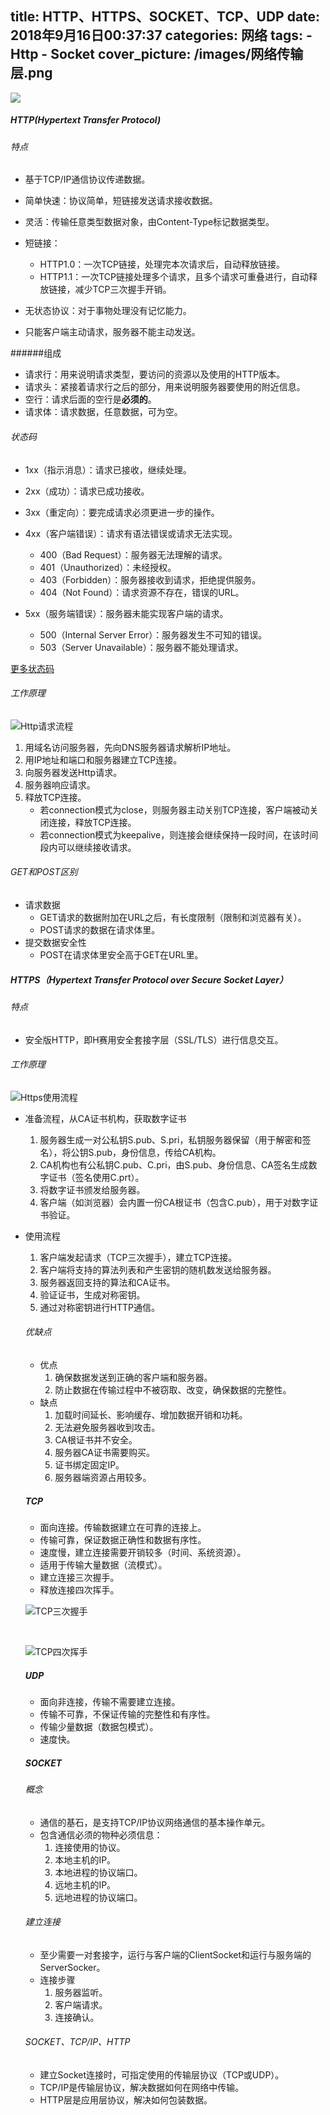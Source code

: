 title:  HTTP、HTTPS、SOCKET、TCP、UDP
date: 2018年9月16日00:37:37
categories: 网络
tags: 
	 - Http
	 - Socket
cover_picture: /images/网络传输层.png
---

![](https://upload-images.jianshu.io/upload_images/2088926-9234c2666a6a38af.png?imageMogr2/auto-orient/strip%7CimageView2/2/w/1240)

##### HTTP(Hypertext Transfer  Protocol)

###### 特点

- 基于TCP/IP通信协议传递数据。

- 简单快速：协议简单，短链接发送请求接收数据。

- 灵活：传输任意类型数据对象，由Content-Type标记数据类型。

- 短链接：
  - HTTP1.0：一次TCP链接，处理完本次请求后，自动释放链接。
  - HTTP1.1：一次TCP链接处理多个请求，且多个请求可重叠进行，自动释放链接，减少TCP三次握手开销。

- 无状态协议：对于事物处理没有记忆能力。

- 只能客户端主动请求，服务器不能主动发送。

######组成

- 请求行：用来说明请求类型，要访问的资源以及使用的HTTP版本。
- 请求头：紧接着请求行之后的部分，用来说明服务器要使用的附近信息。
- 空行：请求后面的空行是**必须的**。
- 请求体：请求数据，任意数据，可为空。

###### 状态码

- 1xx（指示消息）：请求已接收，继续处理。

- 2xx（成功）：请求已成功接收。

- 3xx（重定向）：要完成请求必须更进一步的操作。

- 4xx（客户端错误）：请求有语法错误或请求无法实现。

  - 400（Bad Request）：服务器无法理解的请求。
  - 401（Unauthorized）：未经授权。
  - 403（Forbidden）：服务器接收到请求，拒绝提供服务。
  - 404（Not Found）：请求资源不存在，错误的URL。

- 5xx（服务端错误）：服务器未能实现客户端的请求。

  - 500（Internal Server Error）：服务器发生不可知的错误。
  - 503（Server Unavailable）：服务器不能处理请求。

[更多状态码](http://www.runoob.com/http/http-status-codes.html)

###### 工作原理

![Http请求流程](https://upload-images.jianshu.io/upload_images/2088926-4bd1e598b150b219.png?imageMogr2/auto-orient/strip%7CimageView2/2/w/1240)

1. 用域名访问服务器，先向DNS服务器请求解析IP地址。
2. 用IP地址和端口和服务器建立TCP连接。
3. 向服务器发送Http请求。
4. 服务器响应请求。
5. 释放TCP连接。
   - 若connection模式为close，则服务器主动关别TCP连接，客户端被动关闭连接，释放TCP连接。
   - 若connection模式为keepalive，则连接会继续保持一段时间，在该时间段内可以继续接收请求。

###### GET和POST区别

- 请求数据
  - GET请求的数据附加在URL之后，有长度限制（限制和浏览器有关）。
  - POST请求的数据在请求体里。
- 提交数据安全性
  - POST在请求体里安全高于GET在URL里。

##### HTTPS（Hypertext Transfer Protocol over Secure Socket Layer）

###### 特点

- 安全版HTTP，即H赛用安全套接字层（SSL/TLS）进行信息交互。

###### 工作原理

![Https使用流程](https://upload-images.jianshu.io/upload_images/2088926-391d8f3c29e19102.png?imageMogr2/auto-orient/strip%7CimageView2/2/w/1240)

- 准备流程，从CA证书机构，获取数字证书

   1. 服务器生成一对公私钥S.pub、S.pri，私钥服务器保留（用于解密和签名），将公钥S.pub，身份信息，传给CA机构。
   2. CA机构也有公私钥C.pub、C.pri，由S.pub、身份信息、CA签名生成数字证书（签名使用C.prt）。
   3. 将数字证书颁发给服务器。
   4. 客户端（如浏览器）会内置一份CA根证书（包含C.pub），用于对数字证书验证。

- 使用流程

   1. 客户端发起请求（TCP三次握手），建立TCP连接。
   2. 客户端将支持的算法列表和产生密钥的随机数发送给服务器。
   3. 服务器返回支持的算法和CA证书。
   4. 验证证书，生成对称密钥。
   5. 通过对称密钥进行HTTP通信。

   ###### 优缺点

   - 优点
     1. 确保数据发送到正确的客户端和服务器。
     2. 防止数据在传输过程中不被窃取、改变，确保数据的完整性。
   - 缺点
     1. 加载时间延长、影响缓存、增加数据开销和功耗。
     2. 无法避免服务器收到攻击。
     3. CA根证书并不安全。
     4. 服务器CA证书需要购买。
     5. 证书绑定固定IP。
     6. 服务器端资源占用较多。

   ##### TCP

   - 面向连接。传输数据建立在可靠的连接上。
   - 传输可靠，保证数据正确性和数据有序性。
   - 速度慢，建立连接需要开销较多（时间、系统资源）。
   - 适用于传输大量数据（流模式）。
   - 建立连接三次握手。
   - 释放连接四次挥手。

   

   ![TCP三次握手](https://upload-images.jianshu.io/upload_images/2088926-01798594d6a21259.png?imageMogr2/auto-orient/strip%7CimageView2/2/w/1240)

   ​			

   ![TCP四次挥手](https://upload-images.jianshu.io/upload_images/2088926-12678e1437d7acf2.png?imageMogr2/auto-orient/strip%7CimageView2/2/w/1240)

   

   

   ##### UDP

   - 面向非连接，传输不需要建立连接。
   - 传输不可靠，不保证传输的完整性和有序性。
   - 传输少量数据（数据包模式）。
   - 速度快。

   ##### SOCKET

   ###### 概念

   - 通信的基石，是支持TCP/IP协议网络通信的基本操作单元。
   - 包含通信必须的物种必须信息：
     1. 连接使用的协议。
     2. 本地主机的IP。
     3. 本地进程的协议端口。
     4. 远地主机的IP。
     5. 远地进程的协议端口。

   ###### 建立连接

   - 至少需要一对套接字，运行与客户端的ClientSocket和运行与服务端的ServerSocker。
   - 连接步骤
     1. 服务器监听。
     2. 客户端请求。
     3. 连接确认。

   ###### SOCKET、TCP/IP、HTTP

   - 建立Socket连接时，可指定使用的传输层协议（TCP或UDP）。
   - TCP/IP是传输层协议，解决数据如何在网络中传输。
   - HTTP层是应用层协议，解决如何包装数据。

   

   

   